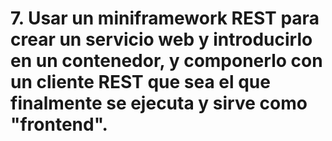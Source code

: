 # 7. Usar un miniframework REST para crear un servicio web y introducirlo en un contenedor, y componerlo con un cliente REST que sea el que finalmente se ejecuta y sirve como "frontend".